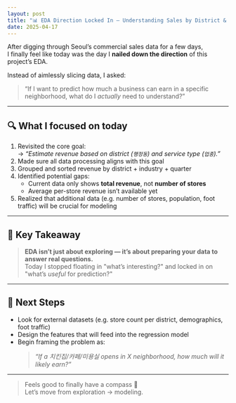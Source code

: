 ```yaml
---
layout: post
title: "📊 EDA Direction Locked In – Understanding Sales by District & Industry"
date: 2025-04-17
---
```


After digging through Seoul’s commercial sales data for a few days,  
I finally feel like today was the day I **nailed down the direction** of this project’s EDA.

Instead of aimlessly slicing data, I asked:  
> “If I want to predict how much a business can earn in a specific neighborhood, what do I *actually* need to understand?”

---

## 🔍 What I focused on today

1. Revisited the core goal:  
   → *“Estimate revenue based on district (`행정동`) and service type (`업종`).”*
2. Made sure all data processing aligns with this goal  
3. Grouped and sorted revenue by district + industry + quarter  
4. Identified potential gaps:  
   - Current data only shows **total revenue**, not **number of stores**  
   - Average per-store revenue isn’t available yet  
5. Realized that additional data (e.g. number of stores, population, foot traffic) will be crucial for modeling

---

## 🧠 Key Takeaway

> **EDA isn’t just about exploring — it’s about preparing your data to answer real questions.**  
> Today I stopped floating in "what’s interesting?" and locked in on "what’s *useful* for prediction?"

---

## 🧩 Next Steps

- Look for external datasets (e.g. store count per district, demographics, foot traffic)  
- Design the features that will feed into the regression model  
- Begin framing the problem as:  
  > *“If a 치킨집/카페/미용실 opens in X neighborhood, how much will it likely earn?”*

---

> Feels good to finally have a compass 🧭  
> Let’s move from exploration → modeling.
